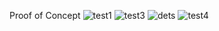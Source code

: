 Proof of Concept
![test1](https://user-images.githubusercontent.com/51210446/195841687-9a0c0102-aa18-4c49-aafd-769f92fcfbf9.png)
![test3](https://user-images.githubusercontent.com/51210446/195841873-b5f384a9-b98a-4266-b9de-2906f3642bee.png)
![dets](https://user-images.githubusercontent.com/51210446/195842000-012ce6f5-747b-4317-89b2-7d1d3e163140.png)
![test4](https://user-images.githubusercontent.com/51210446/195842143-e59dbc86-102d-4cbc-8810-17c3e2e6c1c1.png)
